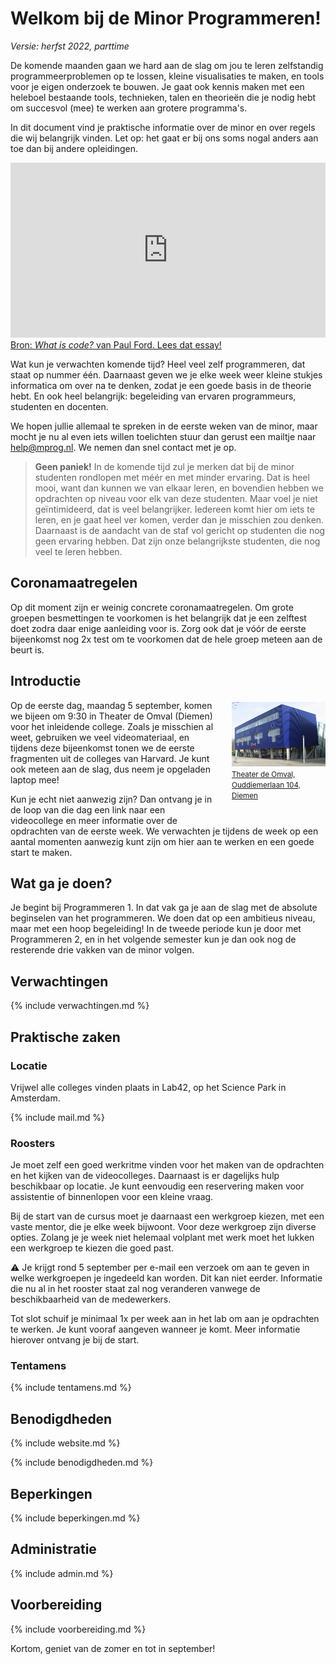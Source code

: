 # Welkom bij de Minor Programmeren!

*Versie: herfst 2022, parttime*

De komende maanden gaan we hard aan de slag om jou te leren zelfstandig programmeerproblemen op te lossen, kleine visualisaties te maken, en tools voor je eigen onderzoek te bouwen. Je gaat ook kennis maken met een heleboel bestaande tools, technieken, talen en theorieën die je nodig hebt om succesvol (mee) te werken aan grotere programma's.

In dit document vind je praktische informatie over de minor en over regels die wij belangrijk vinden. Let op: het gaat er bij ons soms nogal anders aan toe dan bij andere opleidingen.

<iframe style="width:100%; height: 280px;" src="https://player.vimeo.com/video/130987431?color=ff9933&title=0&byline=0&portrait=0" frameborder="0" webkitallowfullscreen mozallowfullscreen allowfullscreen></iframe>
<a href="http://www.bloomberg.com/graphics/2015-paul-ford-what-is-code/">
Bron: <em>What is code?</em> van Paul Ford. Lees dat essay!</a>

Wat kun je verwachten komende tijd? Heel veel zelf programmeren, dat staat op nummer één. Daarnaast geven we je elke week weer kleine stukjes informatica om over na te denken, zodat je een goede basis in de theorie hebt. En ook heel belangrijk: begeleiding van ervaren programmeurs, studenten en docenten.

We hopen jullie allemaal te spreken in de eerste weken van de minor, maar mocht je nu al even iets willen toelichten stuur dan gerust een mailtje naar <help@mprog.nl>. We nemen dan snel contact met je op.

> **Geen paniek!** In de komende tijd zul je merken dat bij de minor studenten rondlopen met méér en met minder ervaring. Dat is heel mooi, want dan kunnen we van elkaar leren, en bovendien hebben we opdrachten op niveau voor elk van deze studenten. Maar voel je niet geïntimideerd, dat is veel belangrijker. Iedereen komt hier om iets te leren, en je gaat heel ver komen, verder dan je misschien zou denken. Daarnaast is de aandacht van de staf vol gericht op studenten die nog geen ervaring hebben. Dat zijn onze belangrijkste studenten, die nog veel te leren hebben.

## Coronamaatregelen

Op dit moment zijn er weinig concrete coronamaatregelen. Om grote groepen besmettingen te voorkomen is het belangrijk dat je een zelftest doet zodra daar enige aanleiding voor is. Zorg ook dat je vóór de eerste bijeenkomst nog 2x test om te voorkomen dat de hele groep meteen aan de beurt is.

## Introductie

<div style="float:right; max-width: 150px; margin-left:2em; margin-bottom:2em; margin-top:0.25em">
<a href="https://www.theaterdeomval.nl"><img src="../omval.jpg" style="max-width:150px;"><br><small>Theater de Omval, Ouddiemerlaan&nbsp;104,  Diemen</small></a>
</div>

Op de eerste dag, maandag 5 september, komen we bijeen om 9:30 in Theater de Omval (Diemen) voor het inleidende college. Zoals je misschien al weet, gebruiken we veel videomateriaal, en tijdens deze bijeenkomst tonen we de eerste fragmenten uit de colleges van Harvard. Je kunt ook meteen aan de slag, dus neem je opgeladen laptop mee!

Kun je echt niet aanwezig zijn? Dan ontvang je in de loop van die dag een link naar een videocollege en meer informatie over de opdrachten van de eerste week. We verwachten je tijdens de week op een aantal momenten aanwezig kunt zijn om hier aan te werken en een goede start te maken.

## Wat ga je doen?

Je begint bij Programmeren 1. In dat vak ga je aan de slag met de absolute beginselen van het programmeren. We doen dat op een ambitieus niveau, maar met een hoop begeleiding! In de tweede periode kun je door met Programmeren 2, en in het volgende semester kun je dan ook nog de resterende drie vakken van de minor volgen.

## Verwachtingen

{% include verwachtingen.md %}

## Praktische zaken

### Locatie

Vrijwel alle colleges vinden plaats in Lab42, op het Science Park in Amsterdam.

{% include mail.md %}

### Roosters

Je moet zelf een goed werkritme vinden voor het maken van de opdrachten en het kijken van de videocolleges. Daarnaast is er dagelijks hulp beschikbaar op locatie. Je kunt eenvoudig een reservering maken voor assistentie of binnenlopen voor een kleine vraag.

Bij de start van de cursus moet je daarnaast een werkgroep kiezen, met een vaste mentor, die je elke week bijwoont. Voor deze werkgroep zijn diverse opties. Zolang je je week niet helemaal volplant met werk moet het lukken een werkgroep te kiezen die goed past.

⚠︎ Je krijgt rond 5 september per e-mail een verzoek om aan te geven in welke werkgroepen je ingedeeld kan worden. Dit kan niet eerder. Informatie die nu al in het rooster staat zal nog veranderen vanwege de beschikbaarheid van de medewerkers.

Tot slot schuif je minimaal 1x per week aan in het lab om aan je opdrachten te werken. Je kunt vooraf aangeven wanneer je komt. Meer informatie hierover ontvang je bij de start.

### Tentamens

{% include tentamens.md %}

## Benodigdheden

{% include website.md %}

{% include benodigdheden.md %}

## Beperkingen

{% include beperkingen.md %}

## Administratie

{% include admin.md %}

## Voorbereiding

{% include voorbereiding.md %}

Kortom, geniet van de zomer en tot in september!
